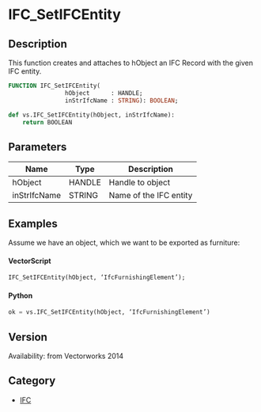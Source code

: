 # IFC_SetIFCEntity

## Description
This function creates and attaches to hObject an IFC Record with the given IFC entity.

```pascal
FUNCTION IFC_SetIFCEntity(
				hObject      : HANDLE;
				inStrIfcName : STRING): BOOLEAN;
```

```python
def vs.IFC_SetIFCEntity(hObject, inStrIfcName):
    return BOOLEAN
```

## Parameters
|Name|Type|Description|
|---|---|---|
|hObject|HANDLE|Handle to object|
|inStrIfcName|STRING|Name of the IFC entity|

## Examples
Assume we have an object, which we want to be exported as furniture:
#### VectorScript ####
```pascal
IFC_SetIFCEntity(hObject, ‘IfcFurnishingElement’);
```
#### Python ####
```python
ok = vs.IFC_SetIFCEntity(hObject, ‘IfcFurnishingElement’)
```

## Version
Availability: from Vectorworks 2014

## Category
* [IFC](../Categories/IFC.md)
